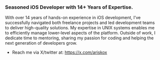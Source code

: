 ### Seasoned iOS Developer with 14+ Years of Expertise.

With over 14 years of hands-on experience in iOS
development, I’ve successfully navigated both freelance
projects and led development teams to deliver high-quality
solutions. My expertise in UNIX systems enables me to
efficiently manage lower-level aspects of the platform.
Outside of work, I dedicate time to mentoring, sharing my
passion for coding and helping the next generation of
developers grow.

- Reach me via X/twitter at: https://x.com/ariskox
  
